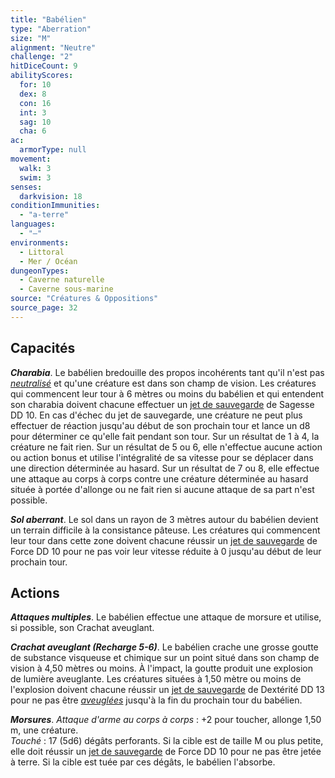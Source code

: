 ```yaml
---
title: "Babélien"
type: "Aberration"
size: "M"
alignment: "Neutre"
challenge: "2"
hitDiceCount: 9
abilityScores:
  for: 10
  dex: 8
  con: 16
  int: 3
  sag: 10
  cha: 6
ac: 
  armorType: null
movement: 
  walk: 3
  swim: 3
senses: 
  darkvision: 18
conditionImmunities: 
  - "a-terre"
languages: 
  - "—"
environments:
  - Littoral
  - Mer / Océan
dungeonTypes:
  - Caverne naturelle
  - Caverne sous-marine
source: "Créatures & Oppositions"
source_page: 32
---
```

## Capacités
_**Charabia**_. Le babélien bredouille des propos incohérents tant qu'il n'est pas [_neutralisé_](/gerer-la-sante-du-personnage/#neutralise) et qu'une créature est dans son champ de vision. Les créatures qui commencent leur tour à 6 mètres ou moins du babélien et qui entendent son charabia doivent chacune effectuer un [jet de sauvegarde](/utiliser-les-caracteristiques#jets-de-sauvegarde) de Sagesse DD 10. En cas d'échec du jet de sauvegarde, une créature ne peut plus effectuer de réaction jusqu'au début de son prochain tour et lance un d8 pour déterminer ce qu'elle fait pendant son tour. Sur un résultat de 1 à 4, la créature ne fait rien. Sur un résultat de 5 ou 6, elle n'effectue aucune action ou action bonus et utilise l'intégralité de sa vitesse pour se déplacer dans une direction déterminée au hasard. Sur un résultat de 7 ou 8, elle effectue une attaque au corps à corps contre une créature déterminée au hasard située à portée d'allonge ou ne fait rien si aucune attaque de sa part n'est possible.

_**Sol aberrant**_. Le sol dans un rayon de 3 mètres autour du babélien devient un terrain difficile à la consistance pâteuse. Les créatures qui commencent leur tour dans cette zone doivent chacune réussir un [jet de sauvegarde](/utiliser-les-caracteristiques#jets-de-sauvegarde) de Force DD 10 pour ne pas voir leur vitesse réduite à 0 jusqu'au début de leur prochain tour.

## Actions
_**Attaques multiples**_. Le babélien effectue une attaque de morsure et utilise, si possible, son Crachat aveuglant.

_**Crachat aveuglant (Recharge 5-6)**_. Le babélien crache une grosse goutte de substance visqueuse et chimique sur un point situé dans son champ de vision à 4,50 mètres ou moins. À l'impact, la goutte produit une explosion de lumière aveuglante. Les créatures situées à 1,50 mètre ou moins de l'explosion doivent chacune réussir un [jet de sauvegarde](/utiliser-les-caracteristiques#jets-de-sauvegarde) de Dextérité DD 13 pour ne pas être [_aveuglées_](/gerer-la-sante-du-personnage/#aveugle) jusqu'à la fin du prochain tour du babélien.

_**Morsures**_. _Attaque d'arme au corps à corps_ : +2 pour toucher, allonge 1,50 m, une créature.  
_Touché_ : 17 (5d6) dégâts perforants. Si la cible est de taille M ou plus petite, elle doit réussir un [jet de sauvegarde](/utiliser-les-caracteristiques#jets-de-sauvegarde) de Force DD 10 pour ne pas être jetée à terre. Si la cible est tuée par ces dégâts, le babélien l'absorbe.
